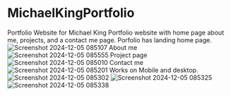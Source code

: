 # MichaelKingPortfolio
Portfolio Website for Michael King
Portfolio website with home page about me, projects, and a contact me page.
Porfolio has landing home page.
![Screenshot 2024-12-05 085107](https://github.com/user-attachments/assets/4e646af4-e3ee-4d44-a583-5e04696d3da0)
About me
![Screenshot 2024-12-05 085555](https://github.com/user-attachments/assets/cc4e0046-ffb0-4a5b-b74c-87f4f74d90a2)
Project page
![Screenshot 2024-12-05 085010](https://github.com/user-attachments/assets/5b43a301-efbe-4c5f-b90e-10ee908f2bd7)
Contact me
![Screenshot 2024-12-05 085201](https://github.com/user-attachments/assets/55988902-2644-42a2-87a4-affb3371b089)
Works on Mobile and desktop.
![Screenshot 2024-12-05 085302](https://github.com/user-attachments/assets/80d8c6a8-6c04-44fb-888a-d74859c62424)
![Screenshot 2024-12-05 085325](https://github.com/user-attachments/assets/b6d324b6-1e89-4b8b-bdc2-3ec581d2cbd1)
![Screenshot 2024-12-05 085338](https://github.com/user-attachments/assets/a46a06c0-0f34-4c45-87ae-2d296f8285ee)
